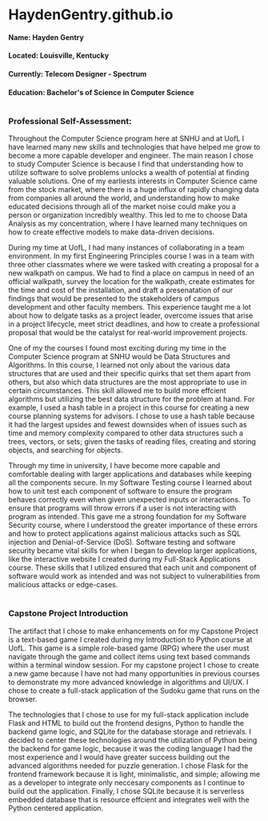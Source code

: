 # HaydenGentry.github.io

#### Name: Hayden Gentry
#### Located: Louisville, Kentucky
#### Currently: Telecom Designer - Spectrum
#### Education: Bachelor's of Science in Computer Science

#
### Professional Self-Assessment:

Throughout the Computer Science program here at SNHU and at UofL I have learned many new skills and technologies that have helped me grow to become a more capable developer and engineer. The main reason I chose to study Computer Science is because I find that understanding how to utilize software to solve problems unlocks a wealth of potential at finding valuable solutions. One of my earliests interests in Computer Science came from the stock market, where there is a huge influx of rapidly changing data from companies all around the world, and understanding how to make educated decisions through all of the market noise could make you a person or organization incredibly wealthy. This led to me to choose Data Analysis as my concentration, where I have learned many techniques on how to create effective models to make data-driven decisions. 

During my time at UofL, I had many instances of collaborating in a team environment. In my first Engineering Principles course I was in a team with three other classmates where we were tasked with creating a proposal for a new walkpath on campus. We had to find a place on campus in need of an official walkpath, survey the location for the walkpath, create estimates for the time and cost of the installation, and draft a presenatation of our findings that would be presented to the stakeholders of campus development and other faculty members. This experience taught me a lot about how to delgate tasks as a project leader, overcome issues that arise in a project lifecycle, meet strict deadlines, and how to create a professional proposal that would be the catalyst for real-world improvement projects. 

One of my the courses I found most exciting during my time in the Computer Science program at SNHU would be Data Structures and Algorithms. In this course, I learned not only about the various data structures that are used and their specific quirks that set them apart from others, but also which data structures are the most appropriate to use in certain circumstances. This skill allowed me to build more effcient algorithms but utilizing the best data structure for the problem at hand. For example, I used a hash table in a project in this course for creating a new course planning systems for advisors. I chose to use a hash table because it had the largest upsides and fewest downsides when of issues such as time and memory complexity compared to other data structures such a trees, vectors, or sets; given the tasks of reading files, creating and storing objects, and searching for objects.

Through my time in university, I have become more capable and comfortable dealing with larger applications and databases while keeping all the components secure. In my Software Testing course I learned about how to unit test each component of software to ensure the program behaves correctly even when given unexpected inputs or interactions. To ensure that programs will throw errors if a user is not interacting with program as intended. This gave me a strong foundation for my Software Security course, where I understood the greater importance of these errors and how to protect applications against malicious attacks such as SQL injection and Denial-of-Service (DoS). Software testing and software security became vital skills for when I began to develop larger applications, like the interactive website I created during my Full-Stack Applications course. These skills that I utilized ensured that each unit and component of software would work as intended and was not subject to vulnerabilities from malicious attacks or edge-cases. 

#
### Capstone Project Introduction

The artifact that I chose to make enhancements on for my Capstone Project is a text-based game I created during my Introduction to Python course at UofL. This game is a simple role-based game (RPG) where the user must navigate through the game and collect items using text based commands within a terminal window session. For my capstone project I chose to create a new game because I have not had many opportunities in previous courses to demonstrate my more advanced knowledge in algorithms and UI/UX. I chose to create a full-stack application of the Sudoku game that runs on the browser. 

The technologies that I chose to use for my full-stack application include Flask and HTML to build out the frontend designs, Python to handle the backend game logic, and SQLite for the database storage and retrievals. I decided to center these technologies around the utilization of Python being the backend for game logic, because it was the coding language I had the most experience and I would have greater success building out the advanced algorithms needed for puzzle generation. I chose Flask for the frontend framework because it is light, minimalistic, and simple; allowing me as a developer to integrate only neccesary components as I continue to build out the application. Finally, I chose SQLite because it is serverless embedded database that is resource effcient and integrates well with the Python centered application. 
